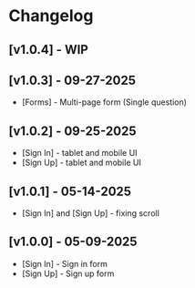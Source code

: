 # Changelog

## [v1.0.4] - WIP

## [v1.0.3] - 09-27-2025

- [Forms] - Multi-page form (Single question)

## [v1.0.2] - 09-25-2025

- [Sign In] - tablet and mobile UI
- [Sign Up] - tablet and mobile UI

## [v1.0.1] - 05-14-2025

- [Sign In] and [Sign Up] - fixing scroll

## [v1.0.0] - 05-09-2025

- [Sign In] - Sign in form
- [Sign Up] - Sign up form
